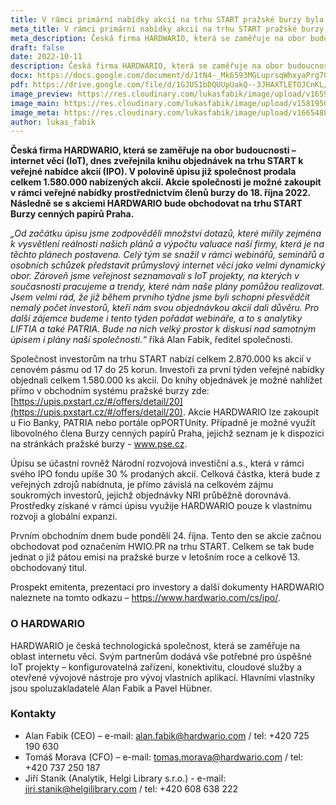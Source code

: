 ```yaml
---
title: V rámci primární nabídky akcií na trhu START pražské burzy byla zveřejněna kniha objednávek liberecké společnosti HARDWARIO
meta_title: V rámci primární nabídky akcií na trhu START pražské burzy byla zveřejněna kniha objednávek liberecké společnosti HARDWARIO
meta_description: Česká firma HARDWARIO, která se zaměřuje na obor budoucnosti – internet věcí (IoT), dnes zveřejnila knihu objednávek na trhu START k veřejné nabídce akcií (IPO). V polovině úpisu již společnost prodala celkem 1.580.000 nabízených akcií.
draft: false
date: 2022-10-11
description: Česká firma HARDWARIO, která se zaměřuje na obor budoucnosti – internet věcí (IoT), dnes zveřejnila knihu objednávek na trhu START k veřejné nabídce akcií (IPO). V polovině úpisu již společnost prodala celkem 1.580.000 nabízených akcií.
docx: https://docs.google.com/document/d/1tN4-_Mk6593MGLuprsqWhxyaPrg70Q0j/edit?usp=sharing&ouid=100979526148034723712&rtpof=true&sd=true
pdf: https://drive.google.com/file/d/1GJUS1bDQUUpUakQ--3JHAXTLETOJCnKL/view?usp=sharing
image_preview: https://res.cloudinary.com/lukasfabik/image/upload/v1659092017/press/AlanFabik_PavelHubner-1.jpg
image_main: https://res.cloudinary.com/lukasfabik/image/upload/v1581950249/blog/wide_placeholder.jpg
image_meta: https://res.cloudinary.com/lukasfabik/image/upload/v1665488560/press/2022-10-11-book-published.png
author: lukas_fabik
---
```


**Česká firma HARDWARIO, která se zaměřuje na obor budoucnosti – internet věcí (IoT), dnes zveřejnila knihu objednávek na trhu START k veřejné nabídce akcií (IPO). V polovině úpisu již společnost prodala celkem 1.580.000 nabízených akcií. Akcie společnosti je možné zakoupit v rámci veřejné nabídky prostřednictvím členů burzy do 18. října 2022. Následně se s akciemi HARDWARIO bude obchodovat na trhu START Burzy cenných papírů Praha.**

*„Od začátku úpisu jsme zodpověděli množství dotazů, které mířily zejména k vysvětlení reálnosti našich plánů a výpočtu valuace naší firmy, která je na těchto plánech postavena. Celý tým se snažil v rámci webinářů, seminářů a osobních schůzek představit průmyslový internet věcí jako velmi dynamický obor. Zároveň jsme veřejnost seznamovali s IoT projekty, na kterých v současnosti pracujeme a trendy, které nám naše plány pomůžou realizovat. Jsem velmi rád, že již během prvního týdne jsme byli schopni přesvědčit nemalý počet investorů, kteří nám svou objednávkou akcií dali důvěru. Pro další zájemce budeme i tento týden pořádat webináře, a to s analytiky LIFTIA a také PATRIA. Bude na nich velký prostor k diskusi nad samotným úpisem i plány naší společnosti.“* říká Alan Fabik, ředitel společnosti.

Společnost investorům na trhu START nabízí celkem 2.870.000 ks akcií v cenovém pásmu od 17 do 25 korun. Investoři za první týden veřejné nabídky objednali celkem 1.580.000 ks akcií. Do knihy objednávek je možné nahlížet přímo v obchodním systému pražské burzy zde: [https://upis.pxstart.cz/#/offers/detail/20](https://upis.pxstart.cz/#/offers/detail/20). Akcie HARDWARIO lze zakoupit u Fio Banky, PATRIA nebo portále opPORTUnity. Případně je možné využít libovolného člena Burzy cenných papírů Praha, jejichž seznam je k dispozici na stránkách pražské burzy - www.pse.cz. 

Úpisu se účastní rovněž Národní rozvojová investiční a.s., která v rámci svého IPO fondu upíše 30 % prodaných akcií. Celková částka, která bude z veřejných zdrojů nabídnuta, je přímo závislá na celkovém zájmu soukromých investorů, jejichž objednávky NRI průběžně dorovnává. Prostředky získané v rámci úpisu využije HARDWARIO pouze k vlastnímu rozvoji a globální expanzi.

Prvním obchodním dnem bude pondělí 24. října. Tento den se akcie začnou obchodovat pod označením HWIO.PR na trhu START. Celkem se tak bude jednat o již pátou emisi na pražské burze v letošním roce a celkově 13. obchodovaný titul.

Prospekt emitenta, prezentaci pro investory a další dokumenty HARDWARIO naleznete na tomto odkazu – https://www.hardwario.com/cs/ipo/.

### O HARDWARIO 
HARDWARIO je česká technologická společnost, která se zaměřuje na oblast internetu věcí. Svým partnerům dodává vše potřebné pro úspěšné IoT projekty – konfigurovatelná zařízení, konektivitu, cloudové služby a otevřené vývojové nástroje pro vývoj vlastních aplikací. Hlavními vlastníky jsou spoluzakladatelé Alan Fabik a Pavel Hübner.

### Kontakty

- Alan Fabik (CEO) – e-mail: alan.fabik@hardwario.com / tel: +420 725 190 630
- Tomáš Morava (CFO) – e-mail: tomas.morava@hardwario.com / tel: +420 737 250 187
- Jiří Staník (Analytik, Helgi Library s.r.o.) - e-mail: jiri.stanik@helgilibrary.com / tel: +420 608 638 222